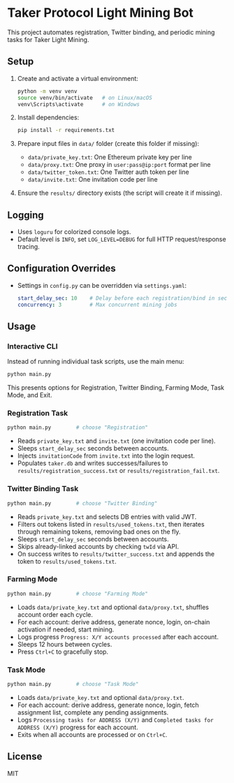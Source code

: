 # Taker Protocol Light Mining Bot

This project automates registration, Twitter binding, and periodic mining tasks for Taker Light Mining.

## Setup

1. Create and activate a virtual environment:
   ```bash
   python -m venv venv
   source venv/bin/activate   # on Linux/macOS
   venv\Scripts\activate      # on Windows
   ```

2. Install dependencies:
   ```bash
   pip install -r requirements.txt
   ```

3. Prepare input files in `data/` folder (create this folder if missing):
   - `data/private_key.txt`: One Ethereum private key per line
   - `data/proxy.txt`: One proxy in `user:pass@ip:port` format per line
   - `data/twitter_token.txt`: One Twitter auth token per line
   - `data/invite.txt`: One invitation code per line

4. Ensure the `results/` directory exists (the script will create it if missing).

## Logging
- Uses `loguru` for colorized console logs.
- Default level is `INFO`, set `LOG_LEVEL=DEBUG` for full HTTP request/response tracing.

## Configuration Overrides
- Settings in `config.py` can be overridden via `settings.yaml`:
  ```yaml
  start_delay_sec: 10    # Delay before each registration/bind in seconds
  concurrency: 3         # Max concurrent mining jobs
  ```

## Usage
### Interactive CLI
Instead of running individual task scripts, use the main menu:
```bash
python main.py
```
This presents options for Registration, Twitter Binding, Farming Mode, Task Mode, and Exit.

### Registration Task
```bash
python main.py        # choose "Registration"
```
- Reads `private_key.txt` and `invite.txt` (one invitation code per line).
- Sleeps `start_delay_sec` seconds between accounts.
- Injects `invitationCode` from `invite.txt` into the login request.
- Populates `taker.db` and writes successes/failures to `results/registration_success.txt` or `results/registration_fail.txt`.

### Twitter Binding Task
```bash
python main.py        # choose "Twitter Binding"
```
- Reads `private_key.txt` and selects DB entries with valid JWT.
- Filters out tokens listed in `results/used_tokens.txt`, then iterates through remaining tokens, removing bad ones on the fly.
- Sleeps `start_delay_sec` seconds between accounts.
- Skips already-linked accounts by checking `twId` via API.
- On success writes to `results/twitter_success.txt` and appends the token to `results/used_tokens.txt`.

### Farming Mode
```bash
python main.py        # choose "Farming Mode"
```
- Loads `data/private_key.txt` and optional `data/proxy.txt`, shuffles account order each cycle.
- For each account: derive address, generate nonce, login, on-chain activation if needed, start mining.
- Logs progress `Progress: X/Y accounts processed` after each account.
- Sleeps 12 hours between cycles.
- Press `Ctrl+C` to gracefully stop.

### Task Mode
```bash
python main.py        # choose "Task Mode"
```
- Loads `data/private_key.txt` and optional `data/proxy.txt`.
- For each account: derive address, generate nonce, login, fetch assignment list, complete any pending assignments.
- Logs `Processing tasks for ADDRESS (X/Y)` and `Completed tasks for ADDRESS (X/Y)` progress for each account.
- Exits when all accounts are processed or on `Ctrl+C`.

## License

MIT 